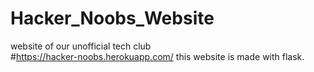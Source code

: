 # Hacker_Noobs_Website
website of our unofficial tech club<br>
#https://hacker-noobs.herokuapp.com/
this website is made with flask. 

